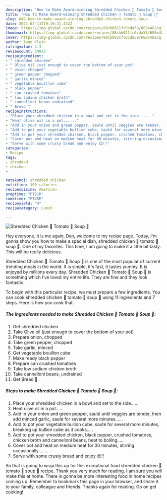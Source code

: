 ```yaml
---
description: "How to Make Award-winning Shredded Chicken 🐔 Tomato 🍅 Soup 🍜"
title: "How to Make Award-winning Shredded Chicken 🐔 Tomato 🍅 Soup 🍜"
slug: 649-how-to-make-award-winning-shredded-chicken-tomato-soup
date: 2021-07-11T19:19:21.432Z
image: https://img-global.cpcdn.com/recipes/88cbb021fc0cda58/680x482cq70/shredded-chicken-tomato-soup-recipe-main-photo.jpg
thumbnail: https://img-global.cpcdn.com/recipes/88cbb021fc0cda58/680x482cq70/shredded-chicken-tomato-soup-recipe-main-photo.jpg
cover: https://img-global.cpcdn.com/recipes/88cbb021fc0cda58/680x482cq70/shredded-chicken-tomato-soup-recipe-main-photo.jpg
author: Ivan Klein
ratingvalue: 4.3
reviewcount: 34973
recipeingredient:
- " shredded chicken"
- " Olive oil just enough to cover the bottom of your pot"
- " onion chopped"
- " green pepper chopped"
- " garlic minced"
- " vegetable bouillon cube"
- " black pepper"
- " can crushed tomatoes"
- " low sodium chicken broth"
- " cannelloni beans undrained"
- " Bread "
recipeinstructions:
- "Place your shredded chicken in a bowl and set to the side......"
- "Heat olive oil in a pot......"
- "Add in your onion and green pepper, sauté until veggies are tender, then add minced garlic, sauté for several more minutes......"
- "Add to pot your vegetable bullion cube, sauté for several more minutes, breaking up bullion cube as it cooks....."
- "Add to pot your shredded chicken, black pepper, crushed tomatoes, chicken broth and cannelloni beans, heat to boiling....."
- "Cover pot and heat on medium heat for 30 minutes, stirring occasionally........"
- "Serve with some crusty bread and enjoy 😉!!"
categories:
- Recipe
tags:
- shredded
- chicken
- 

katakunci: shredded chicken  
nutrition: 109 calories
recipecuisine: American
preptime: "PT21M"
cooktime: "PT45M"
recipeyield: "4"
recipecategory: Lunch

---
```



![Shredded Chicken 🐔 Tomato 🍅 Soup 🍜](https://img-global.cpcdn.com/recipes/88cbb021fc0cda58/680x482cq70/shredded-chicken-tomato-soup-recipe-main-photo.jpg)

Hey everyone, it is me again, Dan, welcome to my recipe page. Today, I'm gonna show you how to make a special dish, shredded chicken 🐔 tomato 🍅 soup 🍜. One of my favorites. This time, I am going to make it a little bit tasty. This will be really delicious.

Shredded Chicken 🐔 Tomato 🍅 Soup 🍜 is one of the most popular of current trending meals in the world. It is simple, it's fast, it tastes yummy. It is enjoyed by millions every day. Shredded Chicken 🐔 Tomato 🍅 Soup 🍜 is something which I've loved my entire life. They are fine and they look fantastic.




To begin with this particular recipe, we must prepare a few ingredients. You can cook shredded chicken 🐔 tomato 🍅 soup 🍜 using 11 ingredients and 7 steps. Here is how you cook that.

<!--inarticleads1-->

##### The ingredients needed to make Shredded Chicken 🐔 Tomato 🍅 Soup 🍜:

1. Get  shredded chicken
1. Take  Olive oil (just enough to cover the bottom of your pot)
1. Prepare  onion, chopped
1. Take  green pepper, chopped
1. Take  garlic, minced
1. Get  vegetable bouillon cube
1. Make ready  black pepper
1. Prepare  can crushed tomatoes
1. Take  low sodium chicken broth
1. Take  cannelloni beans, undrained
1. Get  Bread 🥖




<!--inarticleads2-->

##### Steps to make Shredded Chicken 🐔 Tomato 🍅 Soup 🍜:

1. Place your shredded chicken in a bowl and set to the side......
1. Heat olive oil in a pot......
1. Add in your onion and green pepper, sauté until veggies are tender, then add minced garlic, sauté for several more minutes......
1. Add to pot your vegetable bullion cube, sauté for several more minutes, breaking up bullion cube as it cooks.....
1. Add to pot your shredded chicken, black pepper, crushed tomatoes, chicken broth and cannelloni beans, heat to boiling.....
1. Cover pot and heat on medium heat for 30 minutes, stirring occasionally........
1. Serve with some crusty bread and enjoy 😉!!




So that is going to wrap this up for this exceptional food shredded chicken 🐔 tomato 🍅 soup 🍜 recipe. Thank you very much for reading. I am sure you will make this at home. There is gonna be more interesting food in home recipes coming up. Remember to bookmark this page in your browser, and share it to your family, colleague and friends. Thanks again for reading. Go on get cooking!
